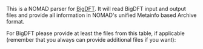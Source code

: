 This is a NOMAD parser for [BigDFT](http://bigdft.org/). It will read BigDFT input and
output files and provide all information in NOMAD's unified Metainfo based Archive format.

For BigDFT please provide at least the files from this table, if applicable
(remember that you always can provide additional files if you want):
